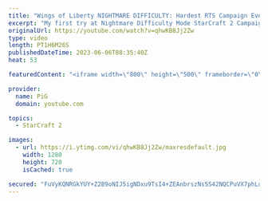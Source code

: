 ```yaml
---
title: "Wings of Liberty NIGHTMARE DIFFICULTY: Hardest RTS Campaign Ever  Part 1 - StarCraft 2"
excerpt: "My first try at Nightmare Difficulty Mode StarCraft 2 Campaign created by GiantGrantGames and his amazing modding community. Having lots of fun with it!  0:00 Liberation Day 4:53 The Outlaws 17:38 Zero Hour  -- 🐷 Second Channel for Learning StarCraft 2: https://www.youtube.com/c/PiGRandom 🐷 Third Channel"
originalUrl: https://youtube.com/watch?v=qhwKB8Jj2Zw
type: video
length: PT1H6M26S
publishedDateTime: 2023-06-06T08:35:40Z
heat: 53

featuredContent: "<iframe width=\"800\" height=\"500\" frameborder=\"0\" src=\"https://www.youtube.com/embed/qhwKB8Jj2Zw\" allow=\"accelerometer; autoplay; encrypted-media; gyroscope; picture-in-picture\" allowfullscreen></iframe>"

provider:
  name: PiG
  domain: youtube.com

topics:
  - StarCraft 2

images:
  - url: https://i.ytimg.com/vi/qhwKB8Jj2Zw/maxresdefault.jpg
    width: 1280
    height: 720
    isCached: true

secured: "FuVyKQNRGkYUY+Z2B9oNIJ5igNDxu9TsI4+ZEAnbrszNs5S42NQCPuVX7phLuHJxpSZBM7JaiC2GDvFxqjzYd2RlIiamI36OjZReRx9jh1mJNZxAh/BZwGU6BeMhzfu6vMDa+Yl8yIsOSJGVMiROnxJznu31WtRRDVa4w2PcWYZTNojX+uiLzsWDhyG72BgWs3zAIFckn2C/ajckAcx66a+5DVywPZYa6lEP9n5NksDxOKvZ44g9S8Mi9MYU68RxlKnhsjTEJt9C2zJ0HGc988V6nqVaEMfipEdgr0suqW85u93tVTeDNQDybE7kvpBNzSww5hhcVQ7ym0kpqgeEw6ZyVzUlvLKRPur5u1gaBUXQnDpbicq7Q93X3TtQGOAirYI/aEzVOSJIpPOHapHRKJVTeo/IjDxYtV0TloCzFqI=;QW/MDVcjKEuW8/jS8s5C1w=="
---
```


